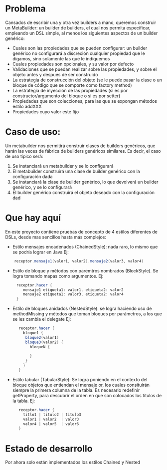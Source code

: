 # Problema

Cansados de escribir una y otra vez builders a mano, queremos construir un MetaBuilder: un builder de builders, 
el cual nos permita especificar, empleando un DSL simple, al menos los siguientes aspectos de un builder genérico:

* Cuales son las propiedades que se pueden configurar: un builder genérico no 
  configurará a discreción cualquier propiedad que le digamos, sino solamente las que le indiquemos
* Cuales propiedades son opcionales, y su valor por defecto
* Validaciones que se puedan realizar sobre las propiedades, y sobre el objeto antes y después de ser construido
* La estrategia de construcción del objeto (se le puede pasar la clase o un bloque de código que se comporte como factory method)
* La estrategia de inyección de las propiedades (si es por constructor/argumento del bloque o si es por setter)
* Propiedades que son colecciones, para las que se expongan métodos estilo addXXX
* Propiedades cuyo valor este fijo

# Caso de uso:

Un metabuilder nos permitirá construir clases de builders genéricos, que harán las veces de fábrica de builders genéricos similares. Es decir,
el caso de uso típico será:

1. Se instanciará un metabuilder y se lo configurará
2. El metabuilder construirá una clase de builder genérico con la configuración dada
3. Se instanciará la clase de builder genérico, lo que devolverá un builder genérico, y se lo configurará
4. El builder genérico construirá el objeto deseado con la configuración dad

# Que hay aquí

En este proyecto contiene pruebas de concepto de 4 estilos diferentes de DSLs, desde mas sencillos hasta más complejos:
* Estilo mensajes encadenados (ChainedStyle): nada raro, lo mismo que se podría lograr en Java Ej:

```groovy
    receptor.mensaje1(valor1, valor2).mensaje2(valor3, valor4)
```

* Estilo de bloque y métodos con paremtros nombrados (BlockStyle). Se logra tomando mapas como argumentos. Ej:

```groovy
     receptor.hacer {
        mensaje1 etiqueta1: valor1, etiqueta2: valor2
        mensaje2 etiqueta1: valor3, etiqueta2: valor4 
     }
```

* Estilo de bloques anidados (NestedStyle): se logra haciendo uso de methodMissing y métodos que toman bloques por parámetros,  a los que se les cambia el delegate  Ej: 

```groovy
      receptor.hacer {
        bloque1 {
         bloque2(valor1)
         bloque3(valor2) {
           bloqueN {
             
           }
         }
        }
      }
```

* Estilo tabular (TabularStyle):  Se logra poniendo en el contexto del bloque objetos que entiendan el mensaje or, los cuales consituirán siempre la  primera columna de la tabla. Es necesario redefinir getProperty, para descubrir el orden en que son colocados los títulos  de la tabla. Ej:

```groovy
      receptor.hacer {
        titlo1 | titulo2 | titulo3
        valor1 | valor2  | valor3
        valor4 | valor5  | valor6
      }
```


# Estado de desarrollo

Por ahora solo están implementados los estilos Chained y Nested  

    
